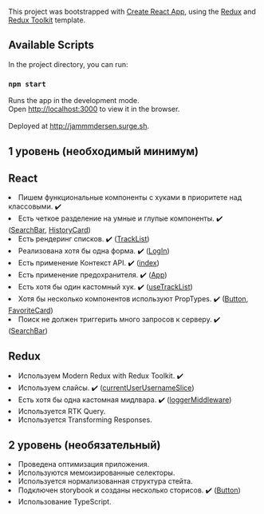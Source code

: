 This project was bootstrapped with [Create React App](https://github.com/facebook/create-react-app), using the [Redux](https://redux.js.org/) and [Redux Toolkit](https://redux-toolkit.js.org/) template.

## Available Scripts

In the project directory, you can run:

### `npm start`

Runs the app in the development mode.<br />
Open [http://localhost:3000](http://localhost:3000) to view it in the browser.<br /><br />
Deployed at http://jammmdersen.surge.sh.

## 1 уровень (необходимый минимум)

## React

<li> Пишем функциональные компоненты c хуками в приоритете над классовыми. ✔️
<li> Есть четкое разделение на умные и глупые компоненты. ✔️
(<a href="https://github.com/lahinouski/jammmdersen/blob/main/src/Components/SearchBar/SearchBar.js">SearchBar</a>, 
<a href="https://github.com/lahinouski/jammmdersen/blob/main/src/Components/HistoryCard/HistoryCard.js">HistoryCard</a>)
<li> Есть рендеринг списков. ✔️
(<a href="https://github.com/lahinouski/jammmdersen/blob/main/src/Components/TrackList/TrackList.js">TrackList</a>)
<li> Реализована хотя бы одна форма. ✔️
(<a href="https://github.com/lahinouski/jammmdersen/blob/main/src/Pages/LogIn/LogIn.js">LogIn</a>)
<li> Есть применение Контекст API. ✔️
(<a href="https://github.com/lahinouski/jammmdersen/blob/main/src/index.js">index</a>)
<li> Есть применение предохранителя. ✔️
(<a href="https://github.com/lahinouski/jammmdersen/blob/main/src/Components/App/App.js">App</a>)
<li> Есть хотя бы один кастомный хук. ✔️
(<a href="https://github.com/lahinouski/jammmdersen/blob/main/src/Components/TrackList/useTrackList.js">useTrackList</a>)
<li> Хотя бы несколько компонентов используют PropTypes. ✔️
(<a href="https://github.com/lahinouski/jammmdersen/blob/main/src/Components/Button/Button.js">Button</a>, 
<a href="https://github.com/lahinouski/jammmdersen/blob/main/src/Components/FavoriteCard/FavoriteCard.js">FavoriteCard</a>)
<li> Поиск не должен триггерить много запросов к серверу. ✔️
(<a href="https://github.com/lahinouski/jammmdersen/blob/main/src/Components/SearchBar/SearchBar.js">SearchBar</a>)

## Redux

<li> Используем Modern Redux with Redux Toolkit. ✔️
<li> Используем слайсы. ✔️
(<a href="https://github.com/lahinouski/jammmdersen/blob/main/src/features/currentUserUsernameSlice.js">currentUserUsernameSlice</a>)
<li> Есть хотя бы одна кастомная мидлвара. ✔️
(<a href="https://github.com/lahinouski/jammmdersen/blob/main/src/features/loggerMiddleware.js">loggerMiddleware</a>)
<li> Используется RTK Query.
<li> Используется Transforming Responses.

## 2 уровень (необязательный)

<li> Проведена оптимизация приложения.
<li> Используются мемоизированные селекторы.
<li> Используется нормализованная структура стейта.
<li> Подключен storybook и созданы несколько сторисов. ✔️
(<a href="https://github.com/lahinouski/jammmdersen/blob/main/src/stories/Button.stories.js">Button</a>)
<li> Использование TypeScript.